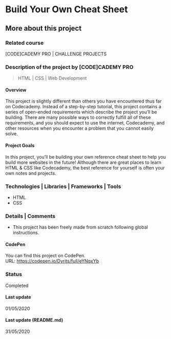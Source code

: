 # Build Your Own Cheat Sheet

## More about this project

### Related course
[CODE]CADEMY PRO | CHALLENGE PROJECTS

### Description of the project by [CODE]CADEMY PRO
> HTML | CSS | Web Development

#### Overview
This project is slightly different than others you have encountered thus far on Codecademy. Instead of a step-by-step tutorial, this project contains a series of open-ended requirements which describe the project you’ll be building. There are many possible ways to correctly fulfill all of these requirements, and you should expect to use the internet, Codecademy, and other resources when you encounter a problem that you cannot easily solve.

#### Project Goals
In this project, you’ll be building your own reference cheat sheet to help you build more websites in the future! Although there are great places to learn HTML & CSS like Codecademy, the best reference for yourself is often your own notes and projects.  
  
### Technologies | Libraries | Frameworks | Tools  
- HTML  
- CSS  

### Details | Comments
- This project has been freely made from scratch following global instructions.

#### CodePen
You can find this project on CodePen.  
URL: https://codepen.io/Dyrits/full/eYNqxYb

### Status
Completed

#### Last update
01/05/2020

#### Last update (README.md)
31/05/2020
